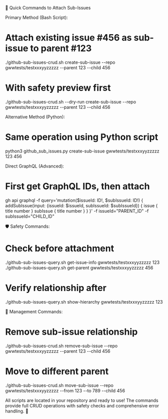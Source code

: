 
  🎯 Quick Commands to Attach Sub-Issues

  Primary Method (Bash Script):

  # Attach existing issue #456 as sub-issue to parent #123
  ./github-sub-issues-crud.sh create-sub-issue --repo gwwtests/testxxxyyzzzzz --parent
  123 --child 456

  # With safety preview first
  ./github-sub-issues-crud.sh --dry-run create-sub-issue --repo gwwtests/testxxxyyzzzzz
  --parent 123 --child 456

  Alternative Method (Python):

  # Same operation using Python script
  python3 github_sub_issues.py create-sub-issue gwwtests/testxxxyyzzzzz 123 456

  Direct GraphQL (Advanced):

  # First get GraphQL IDs, then attach
  gh api graphql -f query='mutation($issueId: ID!, $subIssueId: ID!) {
    addSubIssue(input: {issueId: $issueId, subIssueId: $subIssueId}) {
      issue { title number }
      subIssue { title number }
    }
  }' -f issueId="PARENT_ID" -f subIssueId="CHILD_ID"

  🛡️ Safety Commands:

  # Check before attachment
  ./github-sub-issues-query.sh get-issue-info gwwtests/testxxxyyzzzzz 123
  ./github-sub-issues-query.sh get-parent gwwtests/testxxxyyzzzzz 456

  # Verify relationship after
  ./github-sub-issues-query.sh show-hierarchy gwwtests/testxxxyyzzzzz 123

  🔄 Management Commands:

  # Remove sub-issue relationship
  ./github-sub-issues-crud.sh remove-sub-issue --repo gwwtests/testxxxyyzzzzz --parent
  123 --child 456

  # Move to different parent
  ./github-sub-issues-crud.sh move-sub-issue --repo gwwtests/testxxxyyzzzzz --from 123
  --to 789 --child 456

  All scripts are located in your repository and ready to use! The commands provide full
  CRUD operations with safety checks and comprehensive error handling. 🚀


